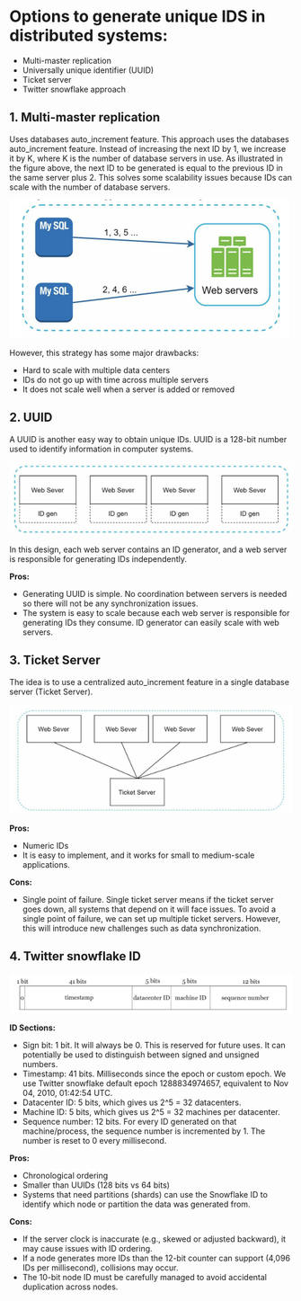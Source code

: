 # Options to generate unique IDS in distributed systems:

- Multi-master replication
- Universally unique identifier (UUID)
- Ticket server
- Twitter snowflake approach

## 1. Multi-master replication

Uses databases auto_increment feature. This approach uses the databases auto_increment feature. Instead of increasing the next ID by 1, we increase it by K, where K is the number of database servers in use. As illustrated in the figure above, the next ID to be generated is equal to the previous ID in the same server plus 2. This solves some scalability issues because IDs can scale with the number of database servers.

![Multi-master replication](images/20250125145601.png)

However, this strategy has some major drawbacks:
- Hard to scale with multiple data centers
- IDs do not go up with time across multiple servers
- It does not scale well when a server is added or removed

## 2. UUID

A UUID is another easy way to obtain unique IDs. UUID is a 128-bit number used to identify information in computer systems.

![UUID](images/20250125150435.png)

In this design, each web server contains an ID generator, and a web server is responsible for generating IDs independently.

**Pros:**
- Generating UUID is simple. No coordination between servers is needed so there will not be any synchronization issues.
- The system is easy to scale because each web server is responsible for generating IDs they consume. ID generator can easily scale with web servers.

## 3. Ticket Server

The idea is to use a centralized auto_increment feature in a single database server (Ticket Server).

![Ticket Server](images/20250125150840.png)

**Pros:**
- Numeric IDs
- It is easy to implement, and it works for small to medium-scale applications.

**Cons:**
- Single point of failure. Single ticket server means if the ticket server goes down, all systems that depend on it will face issues. To avoid a single point of failure, we can set up multiple ticket servers. However, this will introduce new challenges such as data synchronization.

## 4. Twitter snowflake ID

![Twitter snowflake ID](images/20250125151613.png)

**ID Sections:**
- Sign bit: 1 bit. It will always be 0. This is reserved for future uses. It can potentially be used to distinguish between signed and unsigned numbers.
- Timestamp: 41 bits. Milliseconds since the epoch or custom epoch. We use Twitter snowflake default epoch 1288834974657, equivalent to Nov 04, 2010, 01:42:54 UTC.
- Datacenter ID: 5 bits, which gives us 2^5 = 32 datacenters.
- Machine ID: 5 bits, which gives us 2^5 = 32 machines per datacenter.
- Sequence number: 12 bits. For every ID generated on that machine/process, the sequence number is incremented by 1. The number is reset to 0 every millisecond.

**Pros:**
- Chronological ordering
- Smaller than UUIDs (128 bits vs 64 bits)
- Systems that need partitions (shards) can use the Snowflake ID to identify which node or partition the data was generated from.

**Cons:**
- If the server clock is inaccurate (e.g., skewed or adjusted backward), it may cause issues with ID ordering.
- If a node generates more IDs than the 12-bit counter can support (4,096 IDs per millisecond), collisions may occur.
- The 10-bit node ID must be carefully managed to avoid accidental duplication across nodes.